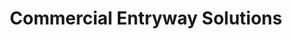 ---
title: "Commercial Entryway Solutions"
url: /lancaster/commercial-entryway-solutions/
shop: trade
---